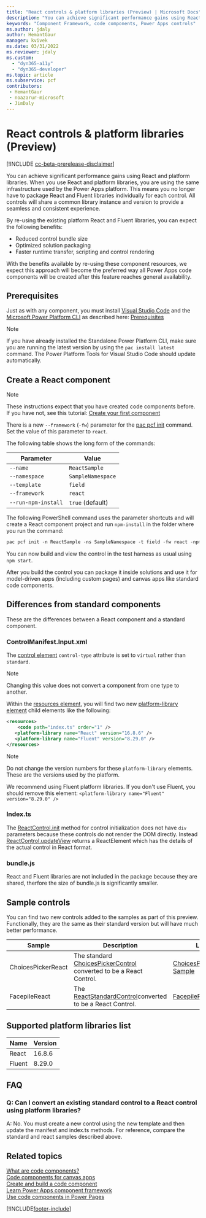 ```yaml
---
title: "React controls & platform libraries (Preview) | Microsoft Docs"
description: "You can achieve significant performance gains using React and platform libraries. When you use React and platform libraries, you are using the same infrastructure used by the Power Apps platform. This means you no longer have to package React and Fluent packages individually for each control."
keywords: "Component Framework, code components, Power Apps controls"
ms.author: jdaly
author: HemantGaur
manager: kvivek
ms.date: 03/31/2022
ms.reviewer: jdaly
ms.custom:
  - "dyn365-a11y"
  - "dyn365-developer"
ms.topic: article
ms.subservice: pcf
contributors:
 - HemantGaur
 - noazarur-microsoft
 - JimDaly
---
```


# React controls & platform libraries (Preview)

[!INCLUDE [cc-beta-prerelease-disclaimer](../../includes/cc-beta-prerelease-disclaimer.md)]

You can achieve significant performance gains using React and platform libraries. When you use React and platform libraries, you are using the same infrastructure used by the Power Apps platform. This means you no longer have to package React and Fluent libraries individually for each control. All controls will share a common library instance and version to provide a seamless and consistent experience.

By re-using the existing platform React and Fluent libraries, you can expect the following benefits:

- Reduced control bundle size
- Optimized solution packaging
- Faster runtime transfer, scripting and control rendering

With the benefits available by re-using these component resources, we expect this approach will become the preferred way all Power Apps code components will be created after this feature reaches general availability.

## Prerequisites

Just as with any component, you must install [Visual Studio Code](https://code.visualstudio.com/Download) and the [Microsoft Power Platform CLI](../data-platform/powerapps-cli.md#install-microsoft-power-platform-cli) as described here: [Prerequisites](implementing-controls-using-typescript.md#prerequisites)

> [!NOTE]
> If you have already installed the Standalone Power Platform CLI, make sure you are running the latest version by using the `pac install latest` command.
> The Power Platform Tools for Visual Studio Code should update automatically.

## Create a React component

> [!NOTE]
> These instructions expect that you have created code components before. If you have not, see this tutorial: [Create your first component](implementing-controls-using-typescript.md)

There is a new `--framework` (`-fw`) parameter for the [pac pcf init](/power-platform/developer/cli/reference/pcf#pac-pcf-init) command. Set the value of this parameter to `react`.

The following table shows the long form of the commands:

|Parameter  |Value  |
|---------|---------|
|`--name`     |`ReactSample`|
|`--namespace`|`SampleNamespace`|
|`--template`|`field`|
|`--framework`|`react`|
|`--run-npm-install`|`true` (default)|

The following PowerShell command uses the parameter shortcuts and will create a React component project and run `npm-install` in the folder where you run the command:

```powershell
pac pcf init -n ReactSample -ns SampleNamespace -t field -fw react -npm
```

You can now build and view the control in the test harness as usual using `npm start`.

After you build the control you can package it inside solutions and use it for model-driven apps (including custom pages) and canvas apps like standard code components.

## Differences from standard components

These are the differences between a React component and a standard component.

### ControlManifest.Input.xml

The [control element](manifest-schema-reference/control.md) `control-type` attribute is set to `virtual` rather than `standard`.

> [!NOTE]
> Changing this value does not convert a component from one type to another.

Within the [resources element](manifest-schema-reference/resources.md), you will find two new [platform-library element](manifest-schema-reference/platform-library.md) child elements like the following:

```xml
<resources>
    <code path="index.ts" order="1" />
   <platform-library name="React" version="16.8.6" />
   <platform-library name="Fluent" version="8.29.0" />
</resources>
```
> [!NOTE]
> Do not change the version numbers for these `platform-library` elements. These are the versions used by the platform.

We recommend using Fluent platform libraries. If you don't use Fluent, you should remove this element: `<platform-library name="Fluent" version="8.29.0" />`

### Index.ts

The [ReactControl.init](reference/react-control/init.md) method for control initialization does not have `div` parameters because these controls do not render the DOM directly. Instead [ReactControl.updateView](reference/react-control/updateview.md) returns a ReactElement which has the details of the actual control in React format.

### bundle.js

React and Fluent libraries are not included in the package because they are shared, therfore the size of bundle.js is significantly smaller.

## Sample controls

You can find two new controls added to the samples as part of this preview. Functionally, they are the same as their standard version but will have much better performance.

|Sample |Description|Link|
|---------|---------|---------|
|ChoicesPickerReact|The standard [ChoicesPickerControl](https://github.com/microsoft/PowerApps-Samples/tree/master/component-framework/ChoicesPickerControl) converted to be a React Control. |[ChoicesPickerReact Sample](https://github.com/microsoft/PowerApps-Samples/tree/master/component-framework/ChoicesPickerReactControl)|
|FacepileReact|The [ReactStandardControl](https://github.com/microsoft/PowerApps-Samples/tree/master/component-framework/ReactStandardControl)converted to be a React Control.|[FacepileReact](https://github.com/microsoft/PowerApps-Samples/tree/master/component-framework/FacepileReactControl)|

## Supported platform libraries list

| Name   | Version |
| ------ | ------- |
| React  | 16.8.6  |
| Fluent | 8.29.0  |

## FAQ

### Q: Can I convert an existing standard control to a React control using platform libraries?

A: No. You must create a new control using the new template and then update the manifest and index.ts methods. For reference, compare the standard and react samples described above.

## Related topics

[What are code components?](custom-controls-overview.md)<br/>
[Code components for canvas apps](component-framework-for-canvas-apps.md)<br/>
[Create and build a code component](create-custom-controls-using-pcf.md)<br/>
[Learn Power Apps component framework](/training/paths/use-power-apps-component-framework)<br/>
[Use code components in Power Pages](../../maker/portals/component-framework.md)

[!INCLUDE[footer-include](../../includes/footer-banner.md)]
